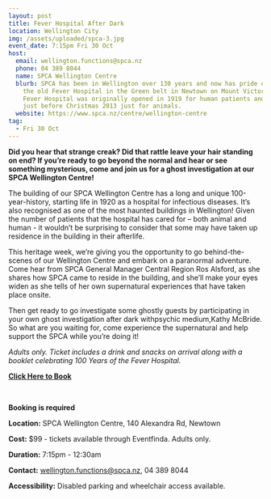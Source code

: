 ```yaml
---
layout: post
title: Fever Hospital After Dark
location: Wellington City
img: /assets/uploaded/spca-3.jpg
event_date: 7:15pm Fri 30 Oct
host:
  email: wellington.functions@spca.nz
  phone: 04 389 8044
  name: SPCA Wellington Centre
  blurb: SPCA has been in Wellington over 130 years and now has pride of place in
    the old Fever Hospital in the Green belt in Newtown on Mount Victoria.  The
    Fever Hospital was originally opened in 1919 for human patients and was open
    just before Christmas 2013 just for animals.
  website: https://www.spca.nz/centre/wellington-centre
tag:
  - Fri 30 Oct
---
```

**Did you hear that strange creak? Did that rattle leave your hair standing on end? If you’re ready to go beyond the normal and hear or see something mysterious, come and join us for a ghost investigation at our SPCA Wellington Centre!**

The building of our SPCA Wellington Centre has a long and unique 100-year-history, starting life in 1920 as a hospital for infectious diseases. It’s also recognised as one of the most haunted buildings in Wellington! Given the number of patients that the hospital has cared for – both animal and human - it wouldn’t be surprising to consider that some may have taken up residence in the building in their afterlife.

This heritage week, we’re giving you the opportunity to go behind-the-scenes of our Wellington Centre and embark on a paranormal adventure. Come hear from SPCA General Manager Central Region Ros Alsford, as she shares how SPCA came to reside in the building, and she’ll make your eyes widen as she tells of her own supernatural experiences that have taken place onsite.

Then get ready to go investigate some ghostly guests by participating in your own ghost investigation after dark withpsychic medium,Kathy McBride. So what are you waiting for, come experience the supernatural and help support the SPCA while you’re doing it!

*Adults only. Ticket includes a drink and snacks on arrival along with a booklet celebrating 100 Years of the Fever Hospital.*

**[Click Here to Book](https://www.eventfinda.co.nz/2020/fever-hospital-after-dark/wellington)**

<br>

**Booking is required**

**Location:** SPCA Wellington Centre, 140 Alexandra Rd, Newtown

**Cost:** $99 - tickets available through Eventfinda. Adults only.

**Duration:** 7:15pm - 12:30am

**Contact:** wellington.functions@spca.nz, 04 389 8044

**Accessibility:** Disabled parking and wheelchair access available.